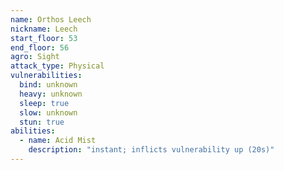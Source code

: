 ```yaml
---
name: Orthos Leech
nickname: Leech
start_floor: 53
end_floor: 56
agro: Sight
attack_type: Physical
vulnerabilities:
  bind: unknown
  heavy: unknown
  sleep: true
  slow: unknown
  stun: true
abilities:
  - name: Acid Mist
    description: "instant; inflicts vulnerability up (20s)"
---
```

